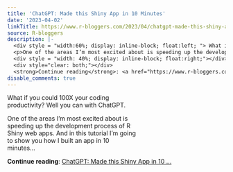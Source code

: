 ```yaml
---
title: 'ChatGPT: Made this Shiny App in 10 Minutes'
date: '2023-04-02'
linkTitle: https://www.r-bloggers.com/2023/04/chatgpt-made-this-shiny-app-in-10-minutes-2/
source: R-bloggers
description: |-
  <div style = "width:60%; display: inline-block; float:left; "> What if you could 100X your coding productivity? Well you can with ChatGPT.</p>
  <p>One of the areas I’m most excited about is speeding up the development process of R Shiny web apps. And in this tutorial I’m going to show you how I built an app in 10 minutes...</p></div>
  <div style = "width: 40%; display: inline-block; float:right;"></div>
  <div style="clear: both;"></div>
  <strong>Continue reading</strong>: <a href="https://www.r-bloggers.com/2023/04/chatgpt-made-this-shiny-app-in-10-minutes-2/">ChatGPT: Made this Shiny App in 10 ...
disable_comments: true
---
```

<div style = "width:60%; display: inline-block; float:left; "> What if you could 100X your coding productivity? Well you can with ChatGPT.</p>
<p>One of the areas I’m most excited about is speeding up the development process of R Shiny web apps. And in this tutorial I’m going to show you how I built an app in 10 minutes...</p></div>
<div style = "width: 40%; display: inline-block; float:right;"></div>
<div style="clear: both;"></div>
<strong>Continue reading</strong>: <a href="https://www.r-bloggers.com/2023/04/chatgpt-made-this-shiny-app-in-10-minutes-2/">ChatGPT: Made this Shiny App in 10 ...
